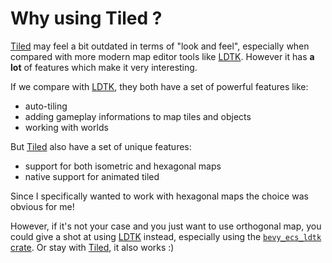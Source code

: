 # Why using Tiled ?

[Tiled](https://www.mapeditor.org/) may feel a bit outdated in terms of "look and feel", especially when compared with more modern map editor tools like [LDTK](https://ldtk.io/).
However it has **a lot** of features which make it very interesting.

If we compare with [LDTK](https://ldtk.io/), they both have a set of powerful features like:

- auto-tiling
- adding gameplay informations to map tiles and objects
- working with worlds

But [Tiled](https://www.mapeditor.org/) also have a set of unique features:

- support for both isometric and hexagonal maps
- native support for animated tiled

Since I specifically wanted to work with hexagonal maps the choice was obvious for me!

However, if it's not your case and you just want to use orthogonal map, you could give a shot at using [LDTK](https://ldtk.io/) instead, especially using the [`bevy_ecs_ldtk` crate](https://github.com/Trouv/bevy_ecs_ldtk).
Or stay with [Tiled](https://www.mapeditor.org/), it also works :)
